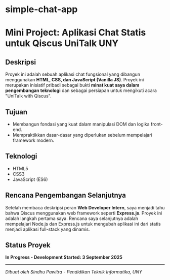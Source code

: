 # simple-chat-app

# Mini Project: Aplikasi Chat Statis untuk Qiscus UniTalk UNY

## Deskripsi
Proyek ini adalah sebuah aplikasi chat fungsional yang dibangun menggunakan **HTML, CSS, dan JavaScript (Vanilla JS)**. Proyek ini merupakan inisiatif pribadi sebagai bukti **minat kuat saya dalam pengembangan teknologi** dan sebagai persiapan untuk mengikuti acara "UniTalk with Qiscus".

## Tujuan
- Membangun fondasi yang kuat dalam manipulasi DOM dan logika front-end.
- Mempraktikkan dasar-dasar yang diperlukan sebelum mempelajari framework modern.

## Teknologi
- HTML5
- CSS3
- JavaScript (ES6)

## Rencana Pengembangan Selanjutnya 
Setelah membaca deskripsi peran **Web Developer Intern**, saya menjadi tahu bahwa Qiscus menggunakan web framework seperti **Express.js**. Proyek ini adalah langkah pertama saya. Rencana saya selanjutnya adalah mempelajari Node.js dan Express.js untuk mengubah aplikasi ini dari statis menjadi aplikasi full-stack yang dinamis.

## Status Proyek
**In Progress - Development Started: 3 September 2025**

---
*Dibuat oleh Sindhu Pawitra - Pendidikan Teknik Informatika, UNY*
